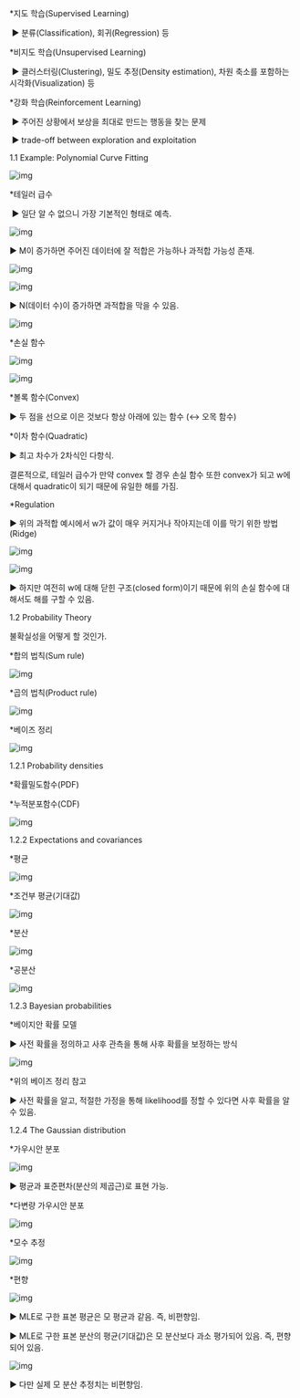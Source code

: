 *지도 학습(Supervised Learning)

​    ▶ 분류(Classification), 회귀(Regression) 등

*비지도 학습(Unsupervised Learning)

​    ▶ 클러스터링(Clustering), 밀도 추정(Density estimation), 차원 축소를 포함하는 시각화(Visualization) 등

*강화 학습(Reinforcement Learning)

​    ▶ 주어진 상황에서 보상을 최대로 만드는 행동을 찾는 문제

​    ▶ trade-off between exploration and exploitation



1.1 Example: Polynomial Curve Fitting

![img](https://postfiles.pstatic.net/MjAyMTA1MjdfMTc5/MDAxNjIyMTAyOTg5Mjkz.vO1TpvI2_ymP-boCXngC2CYj2cfVnxTb4B6uBzo8IMYg.zXph9Fsqz5TlY2Xd7R--LI2Bt1AqhxEuum5X7JLloHog.PNG.gauss3th/image.png?type=w773)

*테일러 급수

​    ▶ 일단 알 수 없으니 가장 기본적인 형태로 예측.

![img](https://postfiles.pstatic.net/MjAyMTA1MjdfMTQ5/MDAxNjIyMTAxODY4NjEx.Zh3R5zAu02FS5u2yyUis3wWNrBBsT6bFgZ7XFzXQnEMg.Gv-KEsXGHipFUEvgE3X8MNF7i5srOKQ6fS7jXxQ9aTsg.PNG.gauss3th/image.png?type=w773)

   ▶ M이 증가하면 주어진 데이터에 잘 적합은 가능하나 과적합 가능성 존재.

![img](https://postfiles.pstatic.net/MjAyMTA1MjdfMTEw/MDAxNjIyMTAzMDA5OTI2.yH85S_TgbJ1zZFIsU1pmSNm9phiWeSGvmu7pswj0RaEg.uVLzqA9Gss9xsRdoVy8spQZd9WuyE1UWZrbeyL0ig9gg.PNG.gauss3th/image.png?type=w773)

![img](https://postfiles.pstatic.net/MjAyMTA1MjdfMTky/MDAxNjIyMTAzMDMyOTMw.r5vAtJSn6onZWd4nCKQ-fqMzYw4ATGr7-LWku44XlQ4g.RKL7Ldcbg9nkdPtRMftiFnPWvlx-el4zNcJ0-abOM5Ug.PNG.gauss3th/image.png?type=w773)

   ▶ N(데이터 수)이 증가하면 과적합을 막을 수 있음.

![img](https://postfiles.pstatic.net/MjAyMTA1MjdfMjEw/MDAxNjIyMTAzMjE2NDcw.3YmG_jcDPG71SvHeZuY9z-0MkzxPvXpeNKCeI1sNI_cg.NDJEMyVHHQYPIFyYzap8V5F2M0UDjVF_qtBFJrVmoZsg.PNG.gauss3th/image.png?type=w773)



*손실 함수

![img](https://postfiles.pstatic.net/MjAyMTA1MjdfNjAg/MDAxNjIyMTAyNTcwODkx.C3uPmigYTD0_MZk3KecSjnDf27Elq74qiWD4OCzwHbMg.0m_5FspQsnOEp0kzXnQ-xEZpLFVU5BE4bVQUVJJVULEg.PNG.gauss3th/image.png?type=w773)

![img](https://postfiles.pstatic.net/MjAyMTA1MjdfMjIz/MDAxNjIyMTAzMjU2MTE2.syu_0A8jiFALYrZ2yFyyhdTpvGWuayOiPtVL4RJ6YaMg.a8cC-HwTBhpH8ThhUvwXOCFlCD_3i2dO-OZ8T88QoGYg.PNG.gauss3th/image.png?type=w773)

*볼록 함수(Convex)

   ▶ 두 점을 선으로 이은 것보다 항상 아래에 있는 함수 (↔ 오목 함수)



*이차 함수(Quadratic)

   ▶ 최고 차수가 2차식인 다항식.



결론적으로, 테일러 급수가 만약 convex 할 경우 손실 함수 또한 convex가 되고 w에 대해서 quadratic이 되기 때문에 유일한 해를 가짐.



*Regulation

   ▶ 위의 과적합 예시에서 w가 값이 매우 커지거나 작아지는데 이를 막기 위한 방법 (Ridge)

![img](https://postfiles.pstatic.net/MjAyMTA1MjdfODYg/MDAxNjIyMTAzMzMxNjUx._I9DleqMdqUWbJ4pxYGqxrdDQil0jdGDa8hWl46n2Lgg.acXY2O9pCWx0dJAzoPKOeWgc0T3A9FLZ8QA9v_l9OKkg.PNG.gauss3th/image.png?type=w773)

![img](https://postfiles.pstatic.net/MjAyMTA1MjdfMTEz/MDAxNjIyMTAzNDMwODM4.CwIT7mPg2YBLYBk4Mqt1V1X0IiD5l4GXMaKeiH__Ywsg.sniBCVg6_xT1OftCsmw5cynag6lu8-wOdQH9xwOFkR4g.PNG.gauss3th/image.png?type=w773)

   ▶ 하지만 여전히 w에 대해 닫힌 구조(closed form)이기 때문에 위의 손실 함수에 대해서도 해를 구할 수 있음.



1.2 Probability Theory



불확실성을 어떻게 할 것인가.



*합의 법칙(Sum rule)

![img](https://postfiles.pstatic.net/MjAyMTA1MjdfMjg2/MDAxNjIyMTAzNjY4NTEx.mC7olorrUYJjJPKD1KzY8eoghEmoMJ6N0zWP-tnKB9Mg.fJznNRy5BL-omABdvuYbZKgcmbHshxVpjhzo2mnGpawg.PNG.gauss3th/image.png?type=w773)

*곱의 법칙(Product rule)

![img](https://postfiles.pstatic.net/MjAyMTA1MjdfMjEz/MDAxNjIyMTAzNzEyMjEw.e7Z_Io5v3BCitOZUtxDrimVoPxuc5in7JZPMIz1wxHIg.are8bW32w8eidIueGcCdT4e-Z7usbAGJA-CnjDm3YAQg.PNG.gauss3th/image.png?type=w773)

*베이즈 정리

![img](https://postfiles.pstatic.net/MjAyMTA1MjdfMTMy/MDAxNjIyMTA0OTQyMzgy.kMbKCarcgiNWmtMw0MBbTSu6BPrqYTsBKrDauCH5pP4g.lOVEm5IApZMuujQJ_szyoIkLVt9UIRuWcMXcl6Fecjwg.PNG.gauss3th/image.png?type=w773)

1.2.1 Probability densities

*확률밀도함수(PDF)

*누적분포함수(CDF)

![img](https://postfiles.pstatic.net/MjAyMTA1MjdfMjg1/MDAxNjIyMTA1NDQxMzA4.hfu6azYyc1nXsg26RlSTEU2cxQFlzS9jBSk-Vnyq8Oog.YRU1KsnP7bxisyOxdGn9GxxY8Z5puFFgBGJfJV0CULgg.PNG.gauss3th/image.png?type=w773)



1.2.2 Expectations and covariances

*평균

![img](https://postfiles.pstatic.net/MjAyMTA1MjdfOTQg/MDAxNjIyMTA1NzUwNTY0.0q1PHL4mAOMwmkInCMutIaE7T-xU6cvfBkaQLiX5KIIg.5sfHSfY5l4XM4z8vUBtc57pm28fpbTjhNMk5aWmEMc4g.PNG.gauss3th/image.png?type=w773)

*조건부 평균(기대값)

![img](https://postfiles.pstatic.net/MjAyMTA1MjdfMTI0/MDAxNjIyMTA2MDMzNDE2.7kXupVEKQYmMNB_zlxnGWE647XQfC9BSpdAh1J_QNIIg.aEEizTmtPS4Ene4LKqeGplyWF87lq_YQBwp0_c4IZ8Yg.PNG.gauss3th/image.png?type=w773)

*분산

![img](https://postfiles.pstatic.net/MjAyMTA1MjdfNzYg/MDAxNjIyMTA2MDcwNDc1.UWGxMQfO8Gnhm3zZLViSxEP6qDg44Hv4aZ5zzv3ifBAg.FM_yTtGKG_3ULX7Wtz4a4ORI_uAcB2Rug2AfQVVVk4cg.PNG.gauss3th/image.png?type=w773)

*공분산

![img](https://postfiles.pstatic.net/MjAyMTA1MjdfMTI3/MDAxNjIyMTA2MDk3MzQ5.3PfGJT1SGfr6kEX7aer_gyXSRqqjY4ZN-UkFOsUeIUQg.FxN0WyFKqIt64LGmK8OTczcq-HGseKKbTUQ2OMUShMIg.PNG.gauss3th/image.png?type=w773)

1.2.3 Bayesian probabilities

*베이지안 확률 모델

   ▶ 사전 확률을 정의하고 사후 관측을 통해 사후 확률을 보정하는 방식

![img](https://postfiles.pstatic.net/MjAyMTA1MjdfMjU4/MDAxNjIyMTA3MzMwNTIz.UkHRr6mAumZQ8gxeL5limAvwAQQiC7xB55HxXG3M-ucg.Voc1EFpbBoYqAPuEIk0ZJ00m2pYErQci129qGHKewNog.PNG.gauss3th/image.png?type=w773)

*위의 베이즈 정리 참고

   ▶ 사전 확률을 알고, 적절한 가정을 통해 likelihood를 정할 수 있다면 사후 확률을 알 수 있음.

1.2.4 The Gaussian distribution

*가우시안 분포

![img](https://postfiles.pstatic.net/MjAyMTA1MjdfODIg/MDAxNjIyMTE0MDI2MzY2.8Kq4nJHrViuwWpBOlHMmMX3M332w5czuW9idSHr0ZmIg.YrKU_8qKVhPZs4HJ9RJCjLX_82xH2eKs25kBQvLUboQg.PNG.gauss3th/image.png?type=w773)

   ▶ 평균과 표준편차(분산의 제곱근)로 표현 가능.



*다변량 가우시안 분포

![img](https://postfiles.pstatic.net/MjAyMTA1MjdfODYg/MDAxNjIyMTE0MTAyOTcy.5-aO9F74iKEKPfYdV5g0PFZLtRA6FeSUnX3zDbMMNFkg.iqGag-NOqw2O0wf0tVkREjQVgfgWFjCyYShEWAjFc-Ug.PNG.gauss3th/image.png?type=w773)

*모수 추정

![img](https://postfiles.pstatic.net/MjAyMTA1MjdfMjA5/MDAxNjIyMTE1MzMyOTk5.xvgwEy8a8poeSYNSGANySU-VYmA4Asi9cZ2YVih4Aygg.51g9e5cgrf_hzDGmCU8cbSbN-a00pPNIYNAbilEQcXgg.PNG.gauss3th/image.png?type=w773)

*편향

![img](https://postfiles.pstatic.net/MjAyMTA1MjdfMTEx/MDAxNjIyMTE1Mzg3NTA4.rjyKIna125ltJHSaCgSILZgrjtHww3tFdcwBeL--auEg.QuThom1c5r5h2ZDEJjTWKVDHvBRatJWBhLursjH4aagg.PNG.gauss3th/image.png?type=w773)

   ▶ MLE로 구한 표본 평균은 모 평균과 같음. 즉, 비편향임.

   ▶ MLE로 구한 표본 분산의 평균(기대값)은 모 분산보다 과소 평가되어 있음. 즉, 편향되어 있음.

![img](https://postfiles.pstatic.net/MjAyMTA1MjdfMjg3/MDAxNjIyMTE2MDA0ODk1.sn7_x7YcjkvZ8u_-Jx6ry9S4DAEY2MrsL8QYzIMt8q4g.Mbl3-syqu-7MgYAhj74D0CP3cf2Ynl_e5YmJ0eb98xUg.PNG.gauss3th/image.png?type=w773)

   ▶ 다만 실제 모 분산 추정치는 비편향임.
